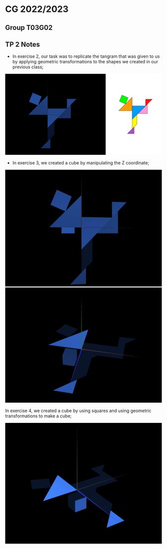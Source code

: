 # CG 2022/2023

## Group T03G02

## TP 2 Notes

- In exercise 2, our task was to replicate the tangram that was given to us by applying geometric transformations to the shapes we created in our previous class;

![Screenshot 1](screenshots/cg-t03g02-tp2-1.png)

- In exercise 3, we created a cube by manipulating the Z coordinate;

![Screenshot 2](screenshots/cg-t03g02-tp2-2a.png)
![Screenshot 3](screenshots/cg-t03g02-tp2-2b.png)

In exercise 4, we created a cube by using squares and using geometric transformations to make a cube;

![Screenshot 4](screenshots/cg-t03g02-tp2-3.png)